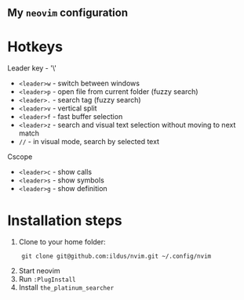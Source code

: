 My `neovim` configuration
---------------------

Hotkeys
=========

Leader key - '\\'

* `<leader>w` - switch between windows
* `<leader>p` - open file from current folder (fuzzy search)
* `<leader>.` - search tag (fuzzy search)
* `<leader>v` - vertical split
* `<leader>f` - fast buffer selection
* `<leader>z` - search and visual text selection without moving to next match
* `//` - in visual mode, search by selected text

Cscope

* `<leader>c` - show calls
* `<leader>s` - show symbols
* `<leader>g` - show definition

Installation steps
===================

1) Clone to your home folder:

```
	git clone git@github.com:ildus/nvim.git ~/.config/nvim
```

2) Start neovim
3) Run `:PlugInstall`
4) Install `the_platinum_searcher`
